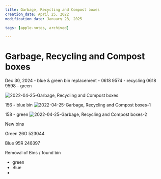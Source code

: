 ```yaml
---
title: Garbage, Recycling and Compost boxes
creation_date: April 25, 2022
modification_date: January 23, 2025

tags: [apple-notes, archived]

---
```



# Garbage, Recycling and Compost boxes 

Dec 30, 2024 - blue & green bin replacement - 
0618 9574 - recycling 
0618 9598 - green 

![2022-04-25-Garbage, Recycling and Compost boxes](images/2022-04-25-Garbage,%20Recycling%20and%20Compost%20boxes.jpeg)

156 - blue bin
![2022-04-25-Garbage, Recycling and Compost boxes-1](images/2022-04-25-Garbage,%20Recycling%20and%20Compost%20boxes-1.jpeg)

158 - green
![2022-04-25-Garbage, Recycling and Compost boxes-2](images/2022-04-25-Garbage,%20Recycling%20and%20Compost%20boxes-2.jpeg)

New bins

Green
26O 523044

Blue
95R 246397

Removal of Bins / found bin 
- green
- Blue
- 

